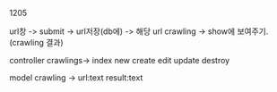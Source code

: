 1205

url창 ->  submit -> url저장(db에) -> 해당 url crawling -> show에 보여주기.(crawling 결과)

controller crawlings-> index new create edit update destroy

model crawling -> url:text result:text